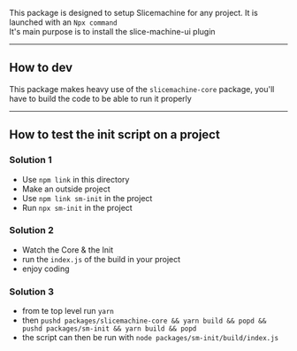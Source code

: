 This package is designed to setup Slicemachine for any project.
It is launched with an  `Npx command`  
It's main purpose is to install the slice-machine-ui plugin

------

## How to dev
This package makes heavy use of the `slicemachine-core` package, you'll have to build the code to be able to run it properly

-------

## How to test the init script on a project

### Solution 1
- Use `npm link` in this directory
- Make an outside project
- Use `npm link sm-init` in the project
- Run `npx sm-init` in the project

### Solution 2
- Watch the Core & the Init
- run the `index.js` of the build in your project
- enjoy coding

### Solution 3
- from te top level run `yarn`
- then `pushd packages/slicemachine-core && yarn build && popd && pushd packages/sm-init && yarn build && popd`
- the script can then be run with `node packages/sm-init/build/index.js`